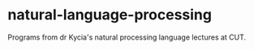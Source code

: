 # natural-language-processing

Programs from dr Kycia's natural processing language lectures at CUT.
